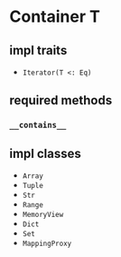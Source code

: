 # Container T

## impl traits

* `Iterator(T <: Eq)`

## required methods

### `__contains__`

## impl classes

* `Array`
* `Tuple`
* `Str`
* `Range`
* `MemoryView`
* `Dict`
* `Set`
* `MappingProxy`
